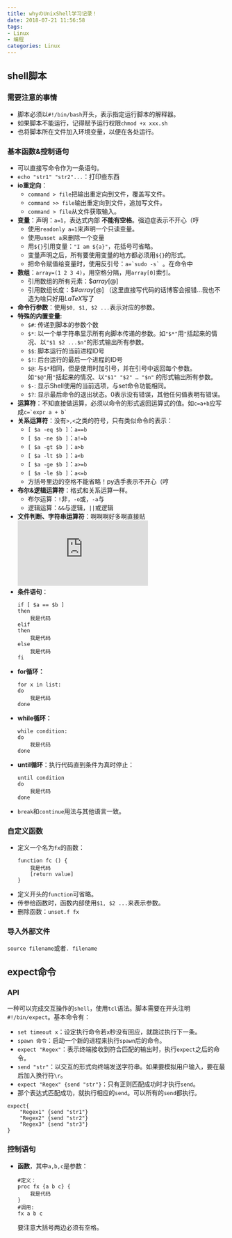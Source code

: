 ```yaml
---
title: whyのUnixShell学习记录！
date: 2018-07-21 11:56:58
tags:
- Linux
- 编程
categories: Linux
---
```


## shell脚本

### 需要注意的事情

* 脚本必须以`#!/bin/bash`开头，表示指定运行脚本的解释器。
* 如果脚本不能运行，记得赋予运行权限`chmod +x xxx.sh`
* 也将脚本所在文件加入环境变量，以便在各处运行。

<!--more-->  

### 基本函数&控制语句

* 可以直接写命令作为一条语句。
* `echo "str1" "str2"...`：打印些东西
* **io重定向**：
    * `command > file`把输出重定向到文件，覆盖写文件。
    * `command >> file`输出重定向到文件，追加写文件。
    * `command > file`从文件获取输入。
* **变量**：声明：`a=1`，表达式内部 **不能有空格**。强迫症表示不开心（哼
    * 使用`readonly a=1`来声明一个只读变量。
    * 使用`unset a`来删除一个变量
    * 用`${}`引用变量：`"I am ${a}"`，花括号可省略。
    * 变量声明之后，所有要使用变量的地方都必须用`${}`的形式。
    * 把命令赋值给变量时，使用反引号：``a=`sudo -s` ``。在命令中
* **数组**：`array=(1 2 3 4)`，用空格分隔，用`array[0]`索引。
    * 引用数组的所有元素：$${array[@]}$
    * 引用数组长度：$${\#array[@]}$
    （这里直接写代码的话博客会报错...我也不造为啥只好用$LaTeX$写了
* **命令行参数**：使用`$0, $1, $2 ...`表示对应的参数。
* **特殊的内置变量**:
    * `$#`:	传递到脚本的参数个数
    * `$*`:	以一个单字符串显示所有向脚本传递的参数。如`"$*"`用`"`括起来的情况、以`"$1 $2 ...$n"`的形式输出所有参数。
    * `$$`:	脚本运行的当前进程ID号
    * `$!`:	后台运行的最后一个进程的ID号
    * `$@`:	与`$*`相同，但是使用时加引号，并在引号中返回每个参数。如`"$@"`用`"`括起来的情况、以`"$1" "$2" … "$n"` 的形式输出所有参数。
    * `$-`:	显示Shell使用的当前选项，与set命令功能相同。
    * `$?`:	显示最后命令的退出状态。0表示没有错误，其他任何值表明有错误。
* **运算符**：不知直接做运算，必须以命令的形式返回运算式的值。如`c=a+b`应写成`` c=`expr a + b` ``
* **关系运算符**：没有`>,<`之类的符号，只有类似命令的表示：
    * `[ $a -eq $b ]`：`a==b`
    * `[ $a -ne $b ]`：`a!=b`
    * `[ $a -gt $b ]`：`a>b`
    * `[ $a -lt $b ]`：`a<b`
    * `[ $a -ge $b ]`：`a>=b`
    * `[ $a -le $b ]`：`a<=b`
    * 方括号里边的空格不能省略！py选手表示不开心（哼
* **布尔&逻辑运算符**：格式和关系运算一样。
    * 布尔运算：`!`非，`-o`或，`-a`与
    * 逻辑运算：`&&`与逻辑，`||`或逻辑
* **文件判断、字符串运算符**：啊啊啊好多啊直接贴![链接](http://www.runoob.com/linux/linux-shell-basic-operators.html)
* **条件语句**：
    ```shell
    if [ $a == $b ]
    then 
        我是代码
    elif 
    then
        我是代码
    else 
        我是代码
    fi    
    ```
* **for循环：**
    ```shell
    for x in list:
    do
        我是代码
    done
    ```
* **while循环：**
    ```shell
    while condition:
    do 
        我是代码
    done
    ```
* **until循环**：执行代码直到条件为真时停止：
    ```shell
    until condition
    do
        我是代码
    done
    ```
* `break`和`continue`用法与其他语言一致。

### 自定义函数

* 定义一个名为`fx`的函数：
    ```shell
    function fc () {
        我是代码
        [return value]
    }
    ```
* 定义开头的`function`可省略。
* 传参给函数时，函数内部使用`$1, $2 ...`来表示参数。
* 删除函数：`unset.f fx`

### 导入外部文件

`source filename`或者`. filename`

## expect命令

### API

一种可以完成交互操作的`shell`，使用`tcl`语法。脚本需要在开头注明`#!/bin/expect`。基本命令有：

* `set timeout x`：设定执行命令若`x`秒没有回应，就跳过执行下一条。
* `spawn 命令`：启动一个新的进程来执行`spawn`后的命令。
* `expect "Regex"`：表示终端接收到符合匹配的输出时，执行`expect`之后的命令。
* `send "str"`：以交互的形式向终端发送字符串。如果要模拟用户输入，要在最后加入换行符`\r`。
* `expect "Regex" {send "str"}`：只有正则匹配成功时才执行`send`。
* 那个表达式匹配成功，就执行相应的`send`。可以所有的`send`都执行。

```shell
expect{
    "Regex1" {send "str1"}
    "Regex2" {send "str2"}
    "Regex3" {send "str3"}
}
```

### 控制语句

* **函数**，其中`a,b,c`是参数：
    ```shell
    #定义：
    proc fx {a b c} {
        我是代码
    }
    #调用:
    fx a b c
    ```
    要注意大括号两边必须有空格。
